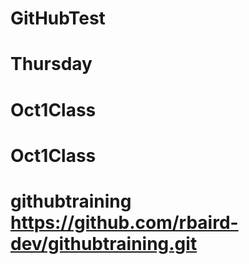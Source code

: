 # GitHubTest
# Thursday
# Oct1Class
# Oct1Class
# githubtraining https://github.com/rbaird-dev/githubtraining.git
